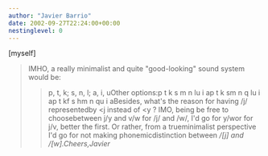 ```yaml
---
author: "Javier Barrio"
date: 2002-09-27T22:24:00+00:00
nestinglevel: 0
---
```

\[myself\]
> IMHO, a really minimalist and quite "good-looking"
> sound system would be:
>> p, t, k; s, n, l; a, i, uOther options:p t k s m n lu i ap t k sm n q lu i ap t kf s hm n qu i aBesides, what's the reason for having /j/ representedby <j
> instead of <y
>? IMO, being be free to choosebetween j/y and v/w for /j/ and /w/, I'd go for y/wor for j/v, better the first. Or rather, from a trueminimalist perspective I'd go for not making phonemicdistinction between _/\[j\] and /\[w\].Cheers,Javier_